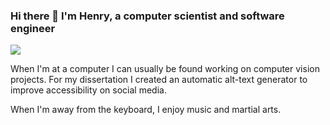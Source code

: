 ### Hi there 👋 I'm Henry, a computer scientist and software engineer
![](https://avatars3.githubusercontent.com/u/3028359?s=460&u=e08769a852b901fef7e3afa146ed5900d14c678b&v=4)

When I'm at a computer I can usually be found working on computer vision projects. For my dissertation I created an automatic alt-text generator to improve accessibility on social media. 

When I'm away from the keyboard, I enjoy music and martial arts.

<!--
**Delphboy/Delphboy** is a ✨ _special_ ✨ repository because its `README.md` (this file) appears on your GitHub profile.

Here are some ideas to get you started:

- 🔭 I’m currently working on ...
- 🌱 I’m currently learning ...
- 👯 I’m looking to collaborate on ...
- 🤔 I’m looking for help with ...
- 💬 Ask me about ...
- 📫 How to reach me: ...
- 😄 Pronouns: ...
- ⚡ Fun fact: ...
-->

